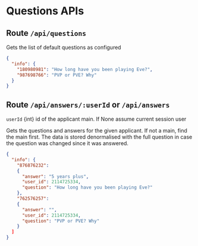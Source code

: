 # Questions APIs

## Route `/api/questions`

Gets the list of default questions as configured

```json
{
  "info": {
    "180980981": "How long have you been playing Eve?",
    "987698766": "PVP or PVE? Why"
  }
}
```

## Route `/api/answers/:userId` or `/api/answers`

`userId` {int} id of the applicant main. If None assume current session user

Gets the questions and answers for the given applicant.
If not a main, find the main first. The data is stored denormalised with the full
question in case the question was changed since it was answered.

```json
{
  "info": {
    "876876232":
    {
      "answer": "5 years plus",
      "user_id": 2114725334,
      "question": "How long have you been playing Eve?"
    },
    "762576257":
    {
      "answer": "",
      "user_id": 2114725334,
      "question": "PVP or PVE? Why"
    }
  ]
}
```